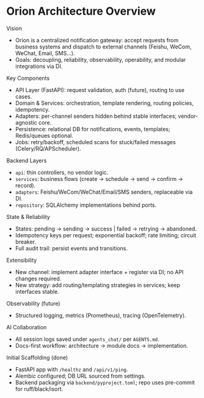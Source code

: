 # Orion Architecture Overview

Vision
- Orion is a centralized notification gateway: accept requests from business systems and dispatch to external channels (Feishu, WeCom, WeChat, Email, SMS...).
- Goals: decoupling, reliability, observability, operability, and modular integrations via DI.

Key Components
- API Layer (FastAPI): request validation, auth (future), routing to use cases.
- Domain & Services: orchestration, template rendering, routing policies, idempotency.
- Adapters: per-channel senders hidden behind stable interfaces; vendor-agnostic core.
- Persistence: relational DB for notifications, events, templates; Redis/queues optional.
- Jobs: retry/backoff, scheduled scans for stuck/failed messages (Celery/RQ/APScheduler).

Backend Layers
- `api`: thin controllers, no vendor logic.
- `services`: business flows (create -> schedule -> send -> confirm -> record).
- `adapters`: Feishu/WeCom/WeChat/Email/SMS senders, replaceable via DI.
- `repository`: SQLAlchemy implementations behind ports.

State & Reliability
- States: pending -> sending -> success | failed -> retrying -> abandoned.
- Idempotency keys per request; exponential backoff; rate limiting; circuit breaker.
- Full audit trail: persist events and transitions.

Extensibility
- New channel: implement adapter interface + register via DI; no API changes required.
- New strategy: add routing/templating strategies in services; keep interfaces stable.

Observability (future)
- Structured logging, metrics (Prometheus), tracing (OpenTelemetry).

AI Collaboration
- All session logs saved under `agents_chat/` per `AGENTS.md`.
- Docs-first workflow: architecture -> module docs -> implementation.

Initial Scaffolding (done)
- FastAPI app with `/healthz` and `/api/v1/ping`.
- Alembic configured; DB URL sourced from settings.
- Backend packaging via `backend/pyproject.toml`; repo uses pre-commit for ruff/black/isort.
